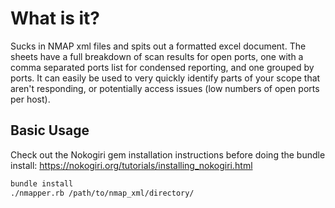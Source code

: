 # What is it?  
Sucks in NMAP xml files and spits out a formatted excel document. The sheets have a full breakdown of scan results for open ports, one with a comma separated ports list for condensed reporting, and one grouped by ports. It can easily be used to very quickly identify parts of your scope that aren't responding, or potentially access issues (low numbers of open ports per host).  
## Basic Usage  
Check out the Nokogiri gem installation instructions before doing the bundle install: https://nokogiri.org/tutorials/installing_nokogiri.html
```bash
bundle install
./nmapper.rb /path/to/nmap_xml/directory/
```

